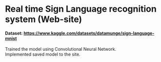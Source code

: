 # Real time Sign Language recognition system (Web-site)
#### Dataset: https://www.kaggle.com/datasets/datamunge/sign-language-mnist
Trained the model using Convolutional Neural Network.<br/>
Implemented saved model to the site.
